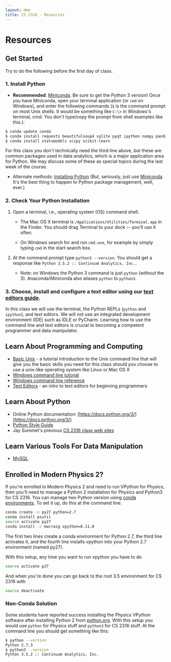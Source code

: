 ```yaml
---
layout: dme
title: CS 2316 - Resources
---
```


# Resources

## Get Started

Try to do the following before the first day of class.

### 1. Install Python

- **Recommended**: [Miniconda](http://conda.pydata.org/miniconda.html). Be sure to get the Python 3 version! Once you have Miniconda, open your terminal application (or `cmd` on Windows), and enter the following commands (`$` is the command prompt on most Unix shells. It would be something like `C:\>` in Windows's terminal, cmd. You don't type/copy the prompt from shell examples like this.):

```sh
$ conda update conda
$ conda install requests beautifulsoup4 sqlite pyqt ipython numpy pandas matplotlib jupyter
$ conda install statsmodels scipy scikit-learn
```

For this class you don't technically need the third line above, but these are common packages used in data analytics, which is a major application area for Python. We may discuss some of these as special topics during the last week of the course.

- Alternate methods: [Installing Python](installing-python.html) (But, seriously, just use  [Miniconda](http://conda.pydata.org/miniconda.html). It's the best thing to happen to Python package management, well, ever.)

### 2. Check Your Python Installation


1. Open a terminal, i.e., operating system (OS) command shell.

    -  The Mac OS X terminal is `/Applications/Utilities/Terminal.app` in the Finder.  You should drag Terminal to your dock -- you'll use it often.

    - On Windows search for and run `cmd.exe`, for example by simply typing `cmd` in the start search box.

2. At the command prompt type `python3 --version`.  You should get a response like `Python 3.5.2 :: Continuum Analytics, Inc.`.

    - Note: on Windows the Python 3 command is just <code>python</code> (without the 3). Anaconda/Miniconda also aliases `python` to `python3`.

### 3. Choose, install and configure a text editor using our [text editors guide](../computing/text-editors.html).

In this class we will use the terminal, the Python REPLs (`python` and `ipython`), and text editors. We will not use an integrated development environment (IDE) such as IDLE or PyCharm. Learning how to use the command line and text editors is crucial to becoming a competent programmer and data manipulator.

## Learn About Programming and Computing

- [Basic Unix](http://matt.might.net/articles/basic-unix/) - a tutorial introduction to the Unix command line
that will give you the basic skills you need for this class should you choose to use a unix-like operating system like Linux or Mac OS X
- [Windows command line tutorial](https://www.computerhope.com/issues/chusedos.htm)
- [Windows command line reference](https://technet.microsoft.com/en-us/library/bb490890.aspx)
- [Text Editors](text-editors.html) - an intro to text editors for beginning programmers

## Learn About Python

- Online Python documentation: [https://docs.python.org/3/](https://docs.python.org/3/)
- [Python Style Guide](http://legacy.python.org/dev/peps/pep-0008/)
- Jay Summet's previous [CS 2316 class web sites](http://www.cc.gatech.edu/~summetj/teaching.html#cs2316)

## Learn Various Tools For Data Manipulation

- [MySQL](mysql.html)

## Enrolled in Modern Physics 2?

If you're enrolled in Modern Physics 2 and need to run VPython for Physics, then you'll need to manage a Python 2 installation for Physics and Python3 for CS 2316. You can manage two Python version using [conda environments](http://conda.pydata.org/docs/using/envs.html). To set it up, do this at the command line:

```sh
conda create -n py27 python=2.7
conda install psutil
source activate py27
conda install -c mwcraig vpython=6.11.0
```

The first two lines create a conda environment for Python 2.7, the third line activates it, and the fourth line installs vpython into your Python 2.7 environment (named py27).

With this setup, any time you want to run vpython you have to do

```sh
source activate p27
```

And when you're done you can go back to the root 3.5 environment for CS 2316 with

```sh
source deactivate
```

### Non-Conda Solution

Some students have reported success installing the Physics VPython software after installing Python 2 from [python.org](https://www.python.org/). With this setup you would use `python` for Physics stuff and `python3` for CS 2316 stuff. At the command line you should get something like this:

```sh
$ python --version
Python 2.7.3
$ python3 --version
Python 3.5.2 :: Continuum Analytics, Inc.
```
